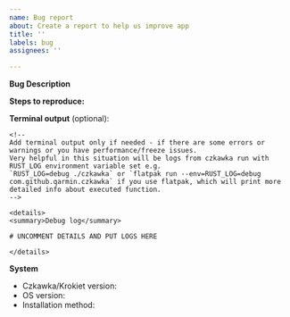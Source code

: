 ```yaml
---
name: Bug report
about: Create a report to help us improve app
title: ''
labels: bug
assignees: ''

---
```


**Bug Description**

**Steps to reproduce:**
<!-- Please describe what you expected to see and what you saw instead. Also include screenshots or screencasts if needed. -->

**Terminal output** (optional):

```
<!--
Add terminal output only if needed - if there are some errors or warnings or you have performance/freeze issues.  
Very helpful in this situation will be logs from czkawka run with RUST_LOG environment variable set e.g. 
`RUST_LOG=debug ./czkawka` or `flatpak run --env=RUST_LOG=debug com.github.qarmin.czkawka` if you use flatpak, which will print more detailed info about executed function.
-->

<details>
<summary>Debug log</summary>

# UNCOMMENT DETAILS AND PUT LOGS HERE

</details>
```

**System**
<!-- OS and Czkawka/Krokiet version, you can just copy from logs, if you run app from terminal or find it in logs file. -->
<!-- Example of logs: -->
<!-- Czkawka gtk version: 9.0.0, debug mode, rust 1.85.0 (2025-02-17), os Ubuntu 24.10.0 [x86_64 64-bit], 24 cpu/threads, features(1): [fast_image_resize], app cpu version: [x86-64-v3 (AVX2) or x86-64-v4 (AVX-512)], os cpu version: [x86-64-v4 (AVX-512)] !-->
<!-- Please do not report feature request for Gtk Czkawka gui, because it is in maintenance mode. -->

- Czkawka/Krokiet version: <!--  e.g. 9.0.0 cli/gui -->
- OS version: <!--  e.g Ubuntu 22.04, Windows 11, Mac 15.1 ARM -->
- Installation method: <!-- e.g. github binaries, snap, flatpak, msys2 -->

<!-- If you use flatpak, please include the result of `flatpak info com.github.qarmin.czkawka`. -->
